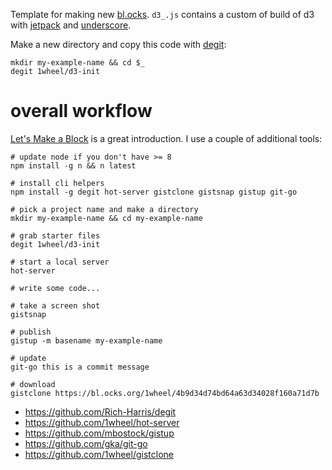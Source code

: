 Template for making new [bl.ocks](https://bl.ocks.org/). `d3_.js` contains a custom of build of d3 with [jetpack](https://github.com/gka/d3-jetpack) and [underscore](http://underscorejs.org/).

Make a new directory and copy this code with [degit](https://github.com/Rich-Harris/degit): 

```
mkdir my-example-name && cd $_
degit 1wheel/d3-init
```

# overall workflow
[Let's Make a Block](https://bost.ocks.org/mike/block/) is a great introduction. I use a couple of additional tools: 

```
# update node if you don't have >= 8
npm install -g n && n latest

# install cli helpers
npm install -g degit hot-server gistclone gistsnap gistup git-go

# pick a project name and make a directory
mkdir my-example-name && cd my-example-name

# grab starter files
degit 1wheel/d3-init

# start a local server
hot-server

# write some code...

# take a screen shot
gistsnap

# publish
gistup -m basename my-example-name

# update
git-go this is a commit message

# download
gistclone https://bl.ocks.org/1wheel/4b9d34d74bd64a63d34028f160a71d7b
```

- https://github.com/Rich-Harris/degit
- https://github.com/1wheel/hot-server
- https://github.com/mbostock/gistup
- https://github.com/gka/git-go
- https://github.com/1wheel/gistclone